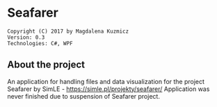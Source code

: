 # Seafarer

```
Copyright (C) 2017 by Magdalena Kuzmicz
Version: 0.3
Technologies: C#, WPF
```

## About the project

An application for handling files and data visualization for the project Seafarer by SimLE - https://simle.pl/projekty/seafarer/
Application was never finished due to suspension of Seafarer project.
